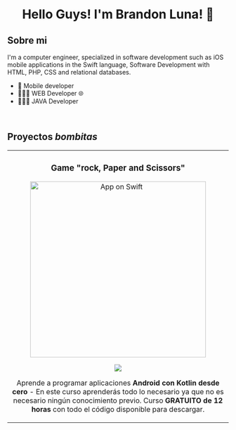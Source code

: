 
<div align="center">
 
<h1 align="center">Hello Guys! I'm Brandon Luna! 👋</h1>
</div>

## Sobre mi

 I'm a computer engineer, specialized in software development  such as iOS mobile applications in the Swift language, Software Development
with HTML, PHP, CSS and relational databases. 
- 📲 Mobile developer
- 👨🏻‍💻 WEB Developer 🌐
- 👨🏻‍💻 JAVA Developer
<br>


## Proyectos *bombitas*

<table>
<tr>
 
<td width="50%">
 
<h3 align="center">Game "rock, Paper and Scissors"</h3>
<div align="center">
<a href="git@github.com:Diplomado-7a-generacion/second-module-final-exercise-rock-paper-scissors-Brann7.git" target="_blank"><img src="![swift](https://github.com/Brann7/Brann7/assets/86082071/415ec324-a694-43f2-ac1a-342ea9ed5ea0)" width="400" alt="App on Swift"></a>
<p>
<a href="git@github.com:Diplomado-7a-generacion/second-module-final-exercise-rock-paper-scissors-Brann7.git" target="_blank">
<img src="https://img.shields.io/badge/CÓDIGO-ff9?style=for-the-badge&logo=github&logoColor=black">
</a>
</p>
<p>Aprende a programar aplicaciones <strong>Android con Kotlin desde cero</strong> - En este curso aprenderás todo lo necesario ya que no es necesario ningún conocimiento previo. Curso <strong>GRATUITO de 12 horas</strong> con todo el código disponible para descargar.</p>
</div>      

</td>
                                                           
</table>                                                                                 
</div>
<br>

